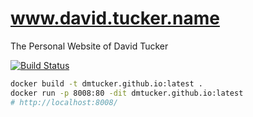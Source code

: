 # www.david.tucker.name

The Personal Website of David Tucker

[![Build Status](https://img.shields.io/travis/dmtucker/dmtucker.github.io.svg)](https://travis-ci.org/dmtucker/dmtucker.github.io)

``` sh
docker build -t dmtucker.github.io:latest .
docker run -p 8008:80 -dit dmtucker.github.io:latest
# http://localhost:8008/
```
